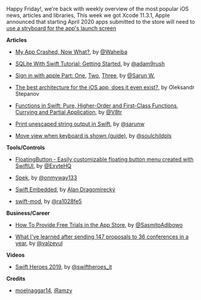 
Happy Friday!, we're back with weekly overview of the most popular iOS news, articles and libraries, This week we got Xcode 11.3.1, Apple announced that starting April 2020 apps submitted to the store will need to [use a stryboard for the app's launch screen](https://developer.apple.com/news/?id=01132020b)

**Articles**

* [My App Crashed, Now What?](https://www.raywenderlich.com/6334294-my-app-crashed-now-what), by [@Waheiba](https://twitter.com/Waheiba)

* [SQLite With Swift Tutorial: Getting Started](https://www.raywenderlich.com/6620276-sqlite-with-swift-tutorial-getting-started), by [@adam9rush](https://twitter.com/adam9rush)

* [Sign in with apple Part: One](https://sarunw.com/posts/sign-in-with-apple-1), [Two](https://sarunw.com/posts/sign-in-with-apple-2), [Three](https://sarunw.com/posts/sign-in-with-apple-3), by [@Sarun W.](https://twitter.com/sarunw)

* [The best architecture for the iOS app, does it even exist?](https://medium.com/flawless-app-stories/the-best-architecture-for-ios-app-does-it-even-exist-3af357ac62e7), by Oleksandr Stepanov

* [Functions in Swift: Pure, Higher-Order and First-Class Functions, Currying and Partial Application](https://www.vadimbulavin.com/pure-functions-higher-order-functions-and-first-class-functions-in-swift/), by [@V8tr](https://twitter.com/V8tr)

* [Print unescaped string output in Swift](https://sarunw.com/tips/print-unescaped-string/), by [@sarunw](https://twitter.com/sarunw)

* [Move view when keyboard is shown (guide)](https://fluffy.es/move-view-when-keyboard-is-shown/), by [@soulchildpls](http://twitter.com/soulchildpls)

**Tools/Controls**

* [FloatingButton - Easily customizable floating button menu created with SwiftUI](https://github.com/exyte/FloatingButton), by [@ExyteHQ](https://twitter.com/ExyteHQ)

* [Spek](https://github.com/onmyway133/Spek), by [@onmyway133](https://twitter.com/onmyway133)

* [Swift Embedded](https://github.com/swift-embedded/swift-embedded), by [Alan Dragomirecký](https://github.com/dragomirecky)

* [swift-mod](https://github.com/ra1028/swift-mod), by [@ra1028fe5](https://twitter.com/ra1028fe5)


**Business/Career**

* [How To Provide Free Trials in the App Store](https://cutecoder.org/business/free-trial-app-store/), by [@SasmitoAdibowo](https://twitter.com/SasmitoAdibowo/)

* [What I've learned after sending 147 proposals to 36 conferences in a year](https://drobinin.com/posts/what-ive-learned-after-sending-147-proposals-to-36-conferences-in-a-year/), by [@valzevul](https://twitter.com/valzevul)

**Videos**

* [Swift Heroes 2019](https://www.youtube.com/playlist?list=PLfCiO1zYKkAT4Jit4v0cT1OYw57_c5qeq), by [@swiftheroes_it](https://twitter.com/swiftheroes_it)

**Credits**

*  [moelnaggar14](http://github.com/MoElnaggar14), [iRamzy](http://github.com/iramzy)
